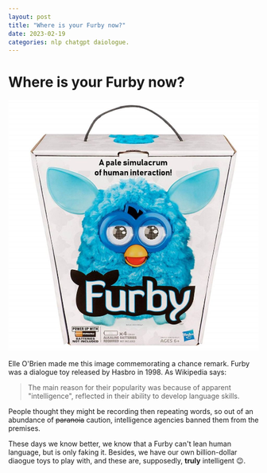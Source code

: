 ```yaml
---
layout: post
title: "Where is your Furby now?"
date: 2023-02-19
categories: nlp chatgpt daiologue.
---
```


# Where is your Furby now?



![Furby](images/furby.jpg)

Elle O'Brien made me this image commemorating a chance remark. Furby was a dialogue toy released by Hasbro in 1998. As Wikipedia says:


> The main reason for their popularity was because of apparent "intelligence", reflected in their ability to develop language skills.

People thought they might be recording then repeating words, so out of an abundance of ~~paranoia~~ caution, intelligence agencies banned them from the premises.

These days we know better, we know that a Furby can't lean human language, but is only faking it. Besides, we have our own billion-dollar diaogue toys to play with, and these are, supposedly, **truly** intelligent :wink:.

